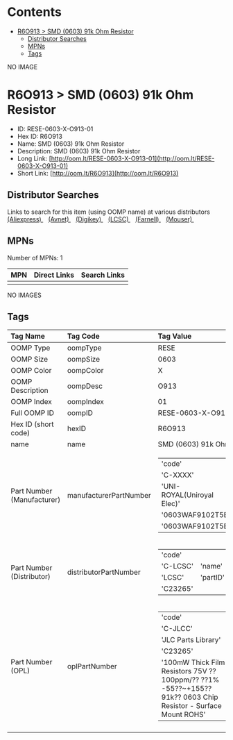 



Contents
========

* [R6O913 > SMD (0603) 91k Ohm Resistor](#r6o913--smd-0603-91k-ohm-resistor)
	* [Distributor Searches](#distributor-searches)
	* [MPNs](#mpns)
	* [Tags](#tags)
  
NO IMAGE  
# R6O913 > SMD (0603) 91k Ohm Resistor

- ID: RESE-0603-X-O913-01
- Hex ID: R6O913
- Name: SMD (0603) 91k Ohm Resistor
- Description: SMD (0603) 91k Ohm Resistor
- Long Link: [http://oom.lt/RESE-0603-X-O913-01](http://oom.lt/RESE-0603-X-O913-01)
- Short Link: [http://oom.lt/R6O913](http://oom.lt/R6O913)

## Distributor Searches
  
Links to search for this item (using OOMP name) at various distributors  
[(Aliexpress) ](https://www.aliexpress.com/wholesale?SearchText=1117SMD+0603+91k+Ohm+Resistor)&nbsp;&nbsp;&nbsp;[(Avnet) ](https://www.avnet.com/shop/us/search/SMD+0603+91k+Ohm+Resistor)&nbsp;&nbsp;&nbsp;[(Digikey) ](https://www.digikey.co.uk/en/products/result?s=SMD+0603+91k+Ohm+Resistor)&nbsp;&nbsp;&nbsp;[(LCSC) ](https://www.lcsc.com/search?q=SMD+0603+91k+Ohm+Resistor)&nbsp;&nbsp;&nbsp;[(Farnell) ](https://uk.farnell.com/search?st=SMD+0603+91k+Ohm+Resistor)&nbsp;&nbsp;&nbsp;[(Mouser) ](https://www.mouser.com/c/?q=SMD+0603+91k+Ohm+Resistor)&nbsp;&nbsp;&nbsp;
## MPNs
  
Number of MPNs: 1  

|MPN|Direct Links|Search Links|
| :--- | :--- | :--- |
||||
  
NO IMAGES  
## Tags
  

|Tag Name|Tag Code|Tag Value|
| :--- | :--- | :--- |
|OOMP Type|oompType|RESE|
|OOMP Size|oompSize|0603|
|OOMP Color|oompColor|X|
|OOMP Description|oompDesc|O913|
|OOMP Index|oompIndex|01|
|Full OOMP ID|oompID|RESE-0603-X-O913-01|
|Hex ID (short code)|hexID|R6O913|
|name|name|SMD (0603) 91k Ohm Resistor|
|Part Number (Manufacturer)|manufacturerPartNumber|<table><tr><td>'code'</td></tr><tr><td> 'C-XXXX'</td><td> 'name'</td></tr><tr><td> 'UNI-ROYAL(Uniroyal Elec)'</td><td> 'partID'</td></tr><tr><td> '0603WAF9102T5E'</td><td> 'partName'</td></tr><tr><td> '0603WAF9102T5E'</td></tr></table>|
|Part Number (Distributor)|distributorPartNumber|<table><tr><td>'code'</td></tr><tr><td> 'C-LCSC'</td><td> 'name'</td></tr><tr><td> 'LCSC'</td><td> 'partID'</td></tr><tr><td> 'C23265'</td></tr></table>|
|Part Number (OPL)|oplPartNumber|<table><tr><td>'code'</td></tr><tr><td> 'C-JLCC'</td><td> 'name'</td></tr><tr><td> 'JLC Parts Library'</td><td> 'partID'</td></tr><tr><td> 'C23265'</td><td> 'partName'</td></tr><tr><td> '100mW Thick Film Resistors 75V ??100ppm/?? ??1% -55??~+155?? 91k?? 0603  Chip Resistor - Surface Mount ROHS'</td></tr></table>|
||||
